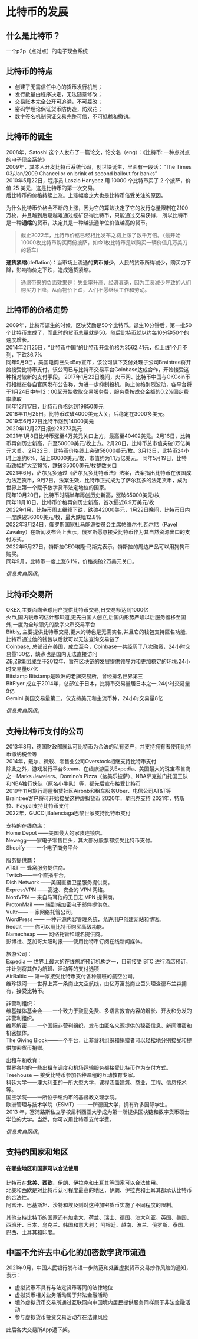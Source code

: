 # 比特币的发展

## 什么是比特币？
一个p2p（点对点）的电子现金系统

## 比特币的特点
- 创建了无需信任中心的货币发行机制；
- 发行数量由程序决定，无法随意修改；
- 交易账本完全公开可追溯，不可篡改；
- 密码学理论保证货币防伪造，防双花；
- 数字签名机制保证交易完整可信，不可抵赖和撤销。

## 比特币的诞生
2008年，Satoshi 这个人发布了一篇论文，论文名（eng）：《比特币: 一种点对点的电子现金系统》  
2009年，其本人开发比特币系统代码，创世块诞生，里面有一段话：“The Times 03/Jan/2009 Chancellor on brink of second bailout for banks”  
2010年5月22日，程序员 Laszlo Hanyecz 用 10000 个比特币买了 2 个披萨，价值 25 美元，这是比特币的第一次交易。  
后比特币的价格持续上涨。上涨幅度之大也是比特币倍受关注的原因。

为什么比特币价格会不断的上涨，因为它的算法决定了它的发行总量限制在2100万枚，并且越到后期越难通过挖矿获得比特币，只能通过交易获得，
所以比特币是一种**通缩**的货币，决定其是一种越流通单位价值越高的货币。
>截止2022年，比特币价格已经相比发布之初上涨了数千万倍。（最开始10000枚比特币购买两份披萨，如今1枚比特币足以购买一辆价值几万美刀的轿车）

**通货紧缩**(deflation)：当市场上流通的**货币减少**，人民的货币所得减少，购买力下降，影响物价之下跌，造成通货紧缩。
>通缩带来的负面效果是：失业率升高、经济衰退，因为工资减少导致的人们购买力下降，从而物价下跌，人们不愿继续工作和劳动。

## 比特币的价格走势

2009年，比特币诞生的时候，区块奖励是50个比特币。诞生10分钟后，第一批50个比特币生成了，而此时的货币总量就是50。随后比特币就以约每10分钟50个的速度增长。  
2014年2月25日，“比特币中国”的比特币开盘价格为3562.41元，但上线1个月不到，下跌36.7%  
同年9月9日，美国电商巨头eBay宣布，该公司旗下支付处理子公司Braintree将开始接受比特币支付。该公司已与比特币交易平台Coinbase达成合作，开始接受这种相对较新的支付手段。
2017年1月22日晚间，火币网、比特币中国与OKCoin币行相继在各自官网发布公告称，为进一步抑制投机，防止价格剧烈波动，各平台将于1月24日中午12：00起开始收取交易服务费，服务费按成交金额的0.2%固定费率收取  
同年12月17日，比特币价格达到19850美元  
2018年11月25日，比特币跌破4000美元大关，后稳定在3000多美元。  
2019年6月27日比特币涨到14000美元  
2020年12月27日报价28273美元  
2021年1月8日比特币涨至4万美元关口上方，最高至40402美元。2月16日，比特币再创历史新高，升至50000美元/枚上方。2月20日，比特币总市值突破1万亿美元大关。
2月22日，比特币价格线上突破58000美元/枚。3月13日，比特币24小时上涨约6%，站上60000美元/枚，市值约为1.1万亿美元。
同年5月19日，比特币跌幅扩大至18%，跌破35000美元/枚整数关口  
2021年6月，萨尔瓦多通过《萨尔瓦多比特币法》法案，法案指出比特币在该国成为法定货币，9月7日，法案生效、比特币正式成为了萨尔瓦多的法定货币，成为世界上第一个赋予数字货币法定地位的国家。  
同年10月20日，比特币时隔半年再创历史新高，涨破65000美元/枚  
同年11月10日，比特币价格再创历史新高，首次逼近6.9万美元/枚  
2022年1月，比特币周五继续下跌，跌破42000美元，1月22日晚间，比特币日内一度跌破36000美元/枚，最大跌幅12.8％  
2022年3月24日，俄罗斯国家杜马能源委员会主席帕维尔·扎瓦尔尼（Pavel Zavalny）在新闻发布会上表示，俄罗斯愿意接受比特币作为其自然资源出口的支付方式。  
2022年5月27日，特斯拉CEO埃隆·马斯克表示，特斯拉的周边产品可以用狗狗币购买。  
同年9月，比特币一度上涨6.1%，价格突破2万美元关口。  

_信息来自网络_。


## 比特币交易所

OKEX,主要面向全球用户提供比特币交易,日交易额达到1000亿  
火币,国内玩币的估计都知道,更先由国人创立,后国内形势严峻以后服务器移至国外,一度为全球领先的数字火币交易平台  
Bitbiy, 主要提供比特币交易,更大的特色是无需实名,并且它的钱包支持匿名功能,比特币通过他的钱包以后就可以无法查询交易链了  
Coinbase, 总部设在美国，成立至今，Coinbase一共经历了八次融资，24小时交易量130亿，缺点也是国内无法直接访问  
ZB,ZB集团成立于2012年，旨在区块链的发展提供领导力和更加稳定的环境.24小时交易量67亿  
Bitstamp Bitstamp是欧洲的老牌交易所，曾经排名世界第三  
BitFlyer 成立于2014年，总部位于日本，比特币交易量居日本之一,24小时交易量9亿  
Gemini 美国交易量第二，仅支持美元和主流币种，24小时交易量8亿  

_信息来自网络_。

## 支持比特币支付的公司

2013年8月，德国财政部就认可比特币为合法的私有资产，并支持拥有者使用比特币缴纳税金等  
2014年，戴尔、微软、零售业公司Overstock相继支持比特币支付   
除此之外，游戏发行平台Steam、在线旅游巨头Expedia、美国最大的珠宝零售商之一Marks Jewelers、Domino’s Pizza（达美乐披萨）、NBA萨克拉门托国王队和NBA独行侠队（原名小牛队）等，都先后宣布接受比特币  
2019年11月旅行房屋租赁社区Airbnb和租车服务Uber、电信公司AT&T等Braintree客户将可开始接受这种虚拟货币
2020年，星巴克支持
2021年，特斯拉、Paypal支持比特币支付  
2022年，GUCCI,Balenciaga巴黎世家支持比特币支付

支持的在线商店：  
Home Depot ——美国最大的家装连锁店。  
Newegg——家电子零售巨头，其大部分股票都接受比特币支付。  
Shopify ——一个电子商务平台  

服务提供商：  
AT&T — 蜂窝服务提供商。  
Twitch——一个直播平台。  
Dish Network ——美国直播卫星服务提供商。  
ExpressVPN ——高速、安全的 VPN 网络。  
NordVPN — 来自马耳他的无日志 VPN 提供商。  
ProtonMail —— 端到端加密电子邮件提供商。  
Vultr—— 一家网络托管公司。  
WordPress —— 一种开源内容管理系统，允许用户创建网站和博客。  
Reddit —— 你可以用比特币购买高级功能。  
Namecheap —— 网络托管和域名提供商。  
彭博社、芝加哥太阳时报——使用比特币订阅在线新闻媒体。  

旅游公司：  
Expedia — 世界上最大的在线旅游预订机构之一，目前接受 BTC 进行酒店预订，并计划将其作为航班、活动等的支付选项  
AirBaltic — 第一家接受比特币支付各种航班的航空公司。  
维珍银河——世界上第一条商业太空航线，由亿万富翁商业巨头理查德布兰森拥有，接受比特币。  

非营利组织：  
维基媒体基金会——一个致力于鼓励免费、多语言教育内容的增长、开发和分发的非营利组织。  
维基解密——一个国际非营利组织，发布由匿名来源提供的秘密信息、新闻泄密和机密媒体。  
The Giving Block——一个平台，让非营利组织和捐赠者可以轻松地分别接受和提供加密货币捐赠。  

出租车和教育：  
世界各地的一些出租车调度和机场运输服务都接受比特币作为支付方式。  
Treehouse — 接受比特币参加各种课程的互动教育专家。  
科廷大学——澳大利亚的一所大型大学，课程涵盖建筑、商业、工程、信息技术等。  
国王学院——一所位于纽约市的基督教文理学院。  
欧洲管理与技术学院（ESMT）——一所德国大学，拥有许多国际学生。  
2013 年，塞浦路斯私立学校尼科西亚大学成为第一所提供区块链和数字货币硕士学位的大学。当然，你可以用比特币支付学费。  

_信息来自网络_。

## 支持的国家和地区

#### 在哪些地区和国家可以合法使用
比特币在**北美、西欧**、伊朗、伊拉克和土耳其等国家可以合法使用。  
北美和西欧是对比特币认可程度最高的地区，伊朗、伊拉克和土耳其都承认比特币的合法性。  
阿富汗、巴基斯坦、沙特和埃及则对这种加密货币实施了不同程度的限制。  

其他支持比特币的国家还有加拿大、荷兰、瑞士、德国、澳大利亚、英国、美国、西班牙、日本、乌克兰、韩国和意大利；
阿根廷、越南、波兰、俄罗斯、泰国、巴西、土耳其和印度。


## 中国不允许去中心化的加密数字货币流通

2021年9月，中国人民银行发布进一步防范和处置虚拟货币交易炒作风险的通知，表示：
- 虚拟货币不具有与法定货币等同的法律地位
- 虚拟货币相关业务活动属于非法金融活动
- 境外虚拟货币交易所通过互联网向中国境内居民提供服务同样属于非法金融活动
- 参与虚拟货币投资交易活动存在法律风险  

此后各大交易所App遭下架。